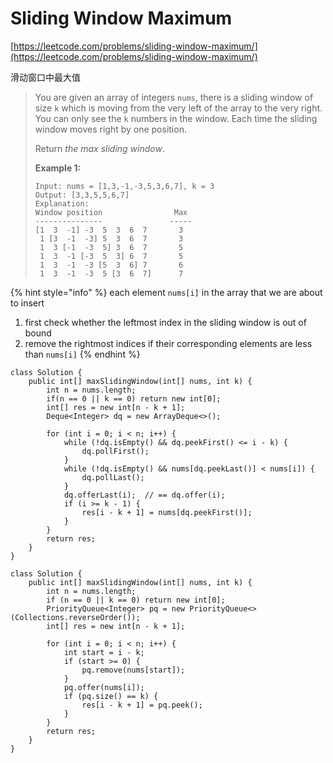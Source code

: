 # Sliding Window Maximum

[https://leetcode.com/problems/sliding-window-maximum/](https://leetcode.com/problems/sliding-window-maximum/)

滑动窗口中最大值&#x20;

> You are given an array of integers `nums`, there is a sliding window of size `k` which is moving from the very left of the array to the very right. You can only see the `k` numbers in the window. Each time the sliding window moves right by one position.
>
> Return _the max sliding window_.
>
> &#x20;
>
> **Example 1:**
>
> ```
> Input: nums = [1,3,-1,-3,5,3,6,7], k = 3
> Output: [3,3,5,5,6,7]
> Explanation: 
> Window position                Max
> ---------------               -----
> [1  3  -1] -3  5  3  6  7       3
>  1 [3  -1  -3] 5  3  6  7       3
>  1  3 [-1  -3  5] 3  6  7       5
>  1  3  -1 [-3  5  3] 6  7       5
>  1  3  -1  -3 [5  3  6] 7       6
>  1  3  -1  -3  5 [3  6  7]      7
> ```

{% hint style="info" %}
each element `nums[i]` in the array that we are about to insert

1. first check whether the leftmost index in the sliding window is out of bound
2. remove the rightmost indices if their corresponding elements are less than `nums[i]`
{% endhint %}

```
class Solution {
    public int[] maxSlidingWindow(int[] nums, int k) {
        int n = nums.length;
        if(n == 0 || k == 0) return new int[0];
        int[] res = new int[n - k + 1];
        Deque<Integer> dq = new ArrayDeque<>();
        
        for (int i = 0; i < n; i++) {
            while (!dq.isEmpty() && dq.peekFirst() <= i - k) {
                dq.pollFirst();
            }
            while (!dq.isEmpty() && nums[dq.peekLast()] < nums[i]) {
                dq.pollLast();
            }
            dq.offerLast(i);  // == dq.offer(i);
            if (i >= k - 1) {
                res[i - k + 1] = nums[dq.peekFirst()];
            }
        }
        return res;
    }
}
```

```
class Solution {
    public int[] maxSlidingWindow(int[] nums, int k) {
        int n = nums.length;
        if (n == 0 || k == 0) return new int[0];
        PriorityQueue<Integer> pq = new PriorityQueue<>(Collections.reverseOrder());
        int[] res = new int[n - k + 1];
        
        for (int i = 0; i < n; i++) {
            int start = i - k;
            if (start >= 0) {
                pq.remove(nums[start]);
            }
            pq.offer(nums[i]);
            if (pq.size() == k) {
                res[i - k + 1] = pq.peek();
            }
        }
        return res;
    }
}
```
